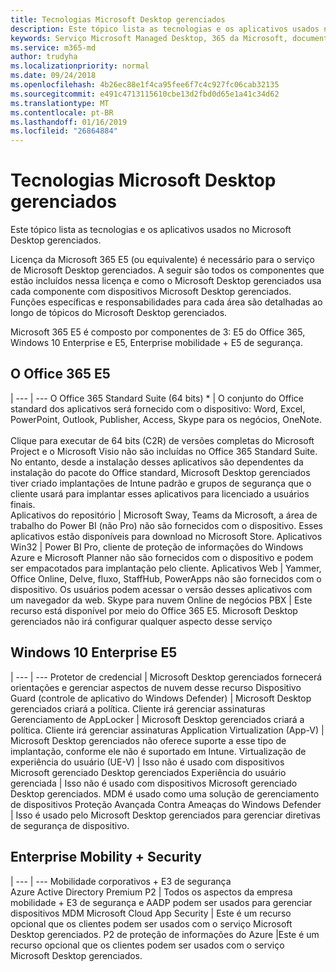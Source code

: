 ```yaml
---
title: Tecnologias Microsoft Desktop gerenciados
description: Este tópico lista as tecnologias e os aplicativos usados no Microsoft Desktop gerenciados.
keywords: Serviço Microsoft Managed Desktop, 365 da Microsoft, documentação
ms.service: m365-md
author: trudyha
ms.localizationpriority: normal
ms.date: 09/24/2018
ms.openlocfilehash: 4b26ec88e1f4ca95fee6f7c4c927fc06cab32135
ms.sourcegitcommit: e491c4713115610cbe13d2fbd0d65e1a41c34d62
ms.translationtype: MT
ms.contentlocale: pt-BR
ms.lasthandoff: 01/16/2019
ms.locfileid: "26864884"
---
```

# <a name="microsoft-managed-desktop-technologies"></a>Tecnologias Microsoft Desktop gerenciados

Este tópico lista as tecnologias e os aplicativos usados no Microsoft Desktop gerenciados.

<!-- Microsoft 365 E5; Device as a Service -->
<!-- in O365 table, standard suite, removed this sentence "Please see the Installation of Project/Visio 64bit Click to Run Addendum for important deployment instructions. -->

Licença da Microsoft 365 E5 (ou equivalente) é necessário para o serviço de Microsoft Desktop gerenciados. A seguir são todos os componentes que estão incluídos nessa licença e como o Microsoft Desktop gerenciados usa cada componente com dispositivos Microsoft Desktop gerenciados.  Funções específicas e responsabilidades para cada área são detalhadas ao longo de tópicos do Microsoft Desktop gerenciados. 

Microsoft 365 E5 é composto por componentes de 3: E5 do Office 365, Windows 10 Enterprise e E5, Enterprise mobilidade + E5 de segurança.  

## <a name="office-365-e5"></a>O Office 365 E5
 |
 --- | ---
O Office 365 Standard Suite (64 bits) * | O conjunto do Office standard dos aplicativos será fornecido com o dispositivo: Word, Excel, PowerPoint, Outlook, Publisher, Access, Skype para os negócios, OneNote.<br><br>Clique para executar de 64 bits (C2R) de versões completas do Microsoft Project e o Microsoft Visio não são incluídas no Office 365 Standard Suite.  No entanto, desde a instalação desses aplicativos são dependentes da instalação do pacote do Office standard, Microsoft Desktop gerenciados tiver criado implantações de Intune padrão e grupos de segurança que o cliente usará para implantar esses aplicativos para licenciado a usuários finais.  
Aplicativos do repositório |    Microsoft Sway, Teams da Microsoft, a área de trabalho do Power BI (não Pro) não são fornecidos com o dispositivo. Esses aplicativos estão disponíveis para download no Microsoft Store.
Aplicativos Win32 |    Power BI Pro, cliente de proteção de informações do Windows Azure e Microsoft Planner não são fornecidos com o dispositivo e podem ser empacotados para implantação pelo cliente. 
Aplicativos Web |  Yammer, Office Online, Delve, fluxo, StaffHub, PowerApps não são fornecidos com o dispositivo. Os usuários podem acessar o versão desses aplicativos com um navegador da web.
Skype para nuvem Online de negócios PBX | Este recurso está disponível por meio do Office 365 E5. Microsoft Desktop gerenciados não irá configurar qualquer aspecto desse serviço

## <a name="windows-10-enterprise-e5"></a>Windows 10 Enterprise E5

 |
 --- | ---
Protetor de credencial |  Microsoft Desktop gerenciados fornecerá orientações e gerenciar aspectos de nuvem desse recurso
Dispositivo Guard (controle de aplicativo do Windows Defender) | Microsoft Desktop gerenciados criará a política. Cliente irá gerenciar assinaturas
Gerenciamento de AppLocker |  Microsoft Desktop gerenciados criará a política. Cliente irá gerenciar assinaturas
Application Virtualization (App-V) |    Microsoft Desktop gerenciados não oferece suporte a esse tipo de implantação, conforme ele não é suportado em Intune.
Virtualização de experiência do usuário (UE-V) | Isso não é usado com dispositivos Microsoft gerenciado Desktop gerenciados
Experiência do usuário gerenciada  | Isso não é usado com dispositivos Microsoft gerenciado Desktop gerenciados. MDM é usado como uma solução de gerenciamento de dispositivos
Proteção Avançada Contra Ameaças do Windows Defender |   Isso é usado pelo Microsoft Desktop gerenciados para gerenciar diretivas de segurança de dispositivo. 

## <a name="enterprise-mobility--security"></a>Enterprise Mobility + Security 

 |
 --- | ---
Mobilidade corporativos + E3 de segurança<br>Azure Active Directory Premium P2 |    Todos os aspectos da empresa mobilidade + E3 de segurança e AADP podem ser usados para gerenciar dispositivos MDM
Microsoft Cloud App Security |  Este é um recurso opcional que os clientes podem ser usados com o serviço Microsoft Desktop gerenciados.
P2 de proteção de informações do Azure  |Este é um recurso opcional que os clientes podem ser usados com o serviço Microsoft Desktop gerenciados.
